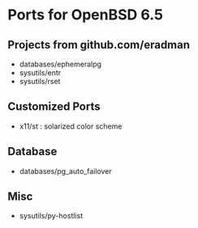 Ports for OpenBSD 6.5
=====================

Projects from github.com/eradman
--------------------------------

* databases/ephemeralpg
* sysutils/entr
* sysutils/rset

Customized Ports
----------------

* x11/st : solarized color scheme

Database
--------

* databases/pg_auto_failover

Misc
----

* sysutils/py-hostlist

